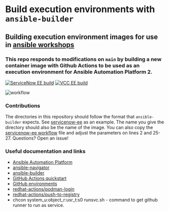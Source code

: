 # Build execution environments with `ansible-builder`
## Building execution environment images for use in [ansible workshops](https://github.com/ansible/workshops)
### This repo responds to modifications on `main` by building a new container image with Github Actions to be used as an execution environment for Ansible Automation Platform 2.

[![ServiceNow EE build](https://github.com/styxxen21/ee-builds/actions/workflows/servicenow-ee-build.yml/badge.svg)](https://github.com/styxxen21/ee-builds/actions/workflows/servicenow-ee-build.yml) [![VCC EE build](https://github.com/styxxen21/ee-builds/actions/workflows/vcc-ee-build.yml/badge.svg)](https://github.com/styxxen21/ee-builds/actions/workflows/vcc-ee-build.yml) 

![workflow](https://user-images.githubusercontent.com/8515817/140567781-616a7507-607e-41af-b668-4d3850776dc9.png)

### Contributions
The directories in this repository should follow the format that `ansible-builder` expects. See [servicenow-ee](https://github.com/cloin/ee-builds/tree/main/servicenow-ee) as an example. The name you give the directory should also be the name of the image. You can also copy the [servicenow-ee workflow](https://github.com/cloin/ee-builds/blob/main/.github/workflows/servicenow-ee-build.yml) file and adjust the parameters on lines 2 and 25-27. Questions? Open an issue!


### Useful documentation and links
- [Ansible Automation Platform](https://www.ansible.com/products/automation-platform)
- [ansible-navigator](https://github.com/ansible/ansible-navigator)
- [ansible-builder](https://github.com/ansible/ansible-builder)
- [GitHub Actions quickstart](https://docs.github.com/en/actions/quickstart)
- [GitHub environments](https://docs.github.com/en/actions/deployment/using-environments-for-deployment)
- [redhat-actions/podman-login](https://github.com/redhat-actions/podman-login)
- [redhat-actions/push-to-registry](https://github.com/redhat-actions/push-to-registry)
- chcon system_u:object_r:usr_t:s0 runsvc.sh - command to get github runner to run as service.


